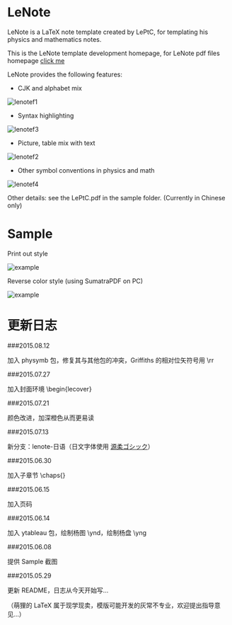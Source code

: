 LeNote
======

LeNote is a LaTeX note template created by LePtC, for templating his physics and mathematics notes.

This is the LeNote template development homepage,
for LeNote pdf files homepage
[click me](http://leptc.github.io/lenote/)


LeNote provides the following features:

- CJK and alphabet mix

![lenotef1](http://leptc.github.io/lenote/lenotef1.jpg)

- Syntax highlighting

![lenotef3](http://leptc.github.io/lenote/lenotef3.jpg)

- Picture, table mix with text

![lenotef2](http://leptc.github.io/lenote/lenotef2.jpg)

- Other symbol conventions in physics and math

![lenotef4](http://leptc.github.io/lenote/lenotef4.jpg)

Other details: see the LePtC.pdf in the sample folder.
(Currently in Chinese only)






Sample
======

Print out style

![example](https://github.com/LePtC/lenote/blob/master/LePtC_2.png)

Reverse color style (using SumatraPDF on PC)

![example](https://github.com/LePtC/lenote/blob/master/LePtC_2r.png)




更新日志
======

###2015.08.12

加入 physymb 包，修复其与其他包的冲突，Griffiths 的相对位矢符号用 \rr

###2015.07.27

加入封面环境 \begin{lecover}

###2015.07.21

颜色改进，加深橙色从而更易读

###2015.07.13

新分支：lenote-日语（日文字体使用 [源柔ゴシック](http://jikasei.me/font/genjyuu/)）

###2015.06.30

加入子章节 \chaps{}

###2015.06.15

加入页码

###2015.06.14

加入 ytableau 包，绘制杨图 \ynd，绘制杨盘 \yng

###2015.06.08

提供 Sample 截图

###2015.05.29

更新 README，日志从今天开始写…



（萌狸的 LaTeX 属于现学现卖，模版可能开发的灰常不专业，欢迎提出指导意见…）


